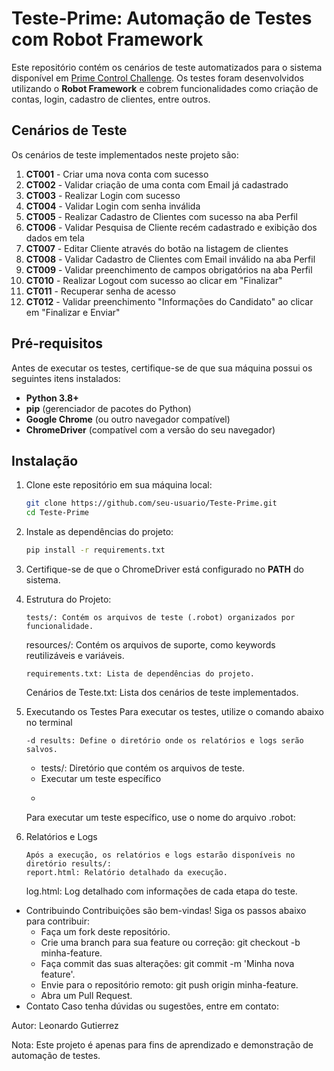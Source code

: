 # Teste-Prime: Automação de Testes com Robot Framework

Este repositório contém os cenários de teste automatizados para o sistema disponível em [Prime Control Challenge](https://challenge.primecontrol.com.br/). Os testes foram desenvolvidos utilizando o **Robot Framework** e cobrem funcionalidades como criação de contas, login, cadastro de clientes, entre outros.

## Cenários de Teste

Os cenários de teste implementados neste projeto são:

1. **CT001** - Criar uma nova conta com sucesso  
2. **CT002** - Validar criação de uma conta com Email já cadastrado  
3. **CT003** - Realizar Login com sucesso  
4. **CT004** - Validar Login com senha inválida  
5. **CT005** - Realizar Cadastro de Clientes com sucesso na aba Perfil  
6. **CT006** - Validar Pesquisa de Cliente recém cadastrado e exibição dos dados em tela  
7. **CT007** - Editar Cliente através do botão na listagem de clientes  
8. **CT008** - Validar Cadastro de Clientes com Email inválido na aba Perfil  
9. **CT009** - Validar preenchimento de campos obrigatórios na aba Perfil  
10. **CT010** - Realizar Logout com sucesso ao clicar em "Finalizar"  
11. **CT011** - Recuperar senha de acesso  
12. **CT012** - Validar preenchimento "Informações do Candidato" ao clicar em "Finalizar e Enviar"  

## Pré-requisitos

Antes de executar os testes, certifique-se de que sua máquina possui os seguintes itens instalados:

- **Python 3.8+**
- **pip** (gerenciador de pacotes do Python)
- **Google Chrome** (ou outro navegador compatível)
- **ChromeDriver** (compatível com a versão do seu navegador)

## Instalação

1. Clone este repositório em sua máquina local:

   ```bash
   git clone https://github.com/seu-usuario/Teste-Prime.git
   cd Teste-Prime
2. Instale as dependências do projeto:
   ```bash
   pip install -r requirements.txt
3. Certifique-se de que o ChromeDriver está configurado no **PATH** do sistema.
4. Estrutura do Projeto:
   ```
   tests/: Contém os arquivos de teste (.robot) organizados por funcionalidade.
   ```
   resources/: Contém os arquivos de suporte, como keywords reutilizáveis e variáveis.
   ```
   requirements.txt: Lista de dependências do projeto.
   ```
   Cenários de Teste.txt: Lista dos cenários de teste implementados.
5. Executando os Testes
   Para executar os testes, utilize o comando abaixo no terminal
   ```robot -d results tests/
   -d results: Define o diretório onde os relatórios e logs serão salvos.
   ```
   - tests/: Diretório que contém os arquivos de teste.
   - Executar um teste específico
   - ```
   Para executar um teste específico, use o nome do arquivo .robot:

6. Relatórios e Logs
   ```
   Após a execução, os relatórios e logs estarão disponíveis no diretório results/:
   report.html: Relatório detalhado da execução.
   ```
   log.html: Log detalhado com informações de cada etapa do teste.

- Contribuindo
   Contribuições são bem-vindas! Siga os passos abaixo para contribuir:
   - Faça um fork deste repositório.
   - Crie uma branch para sua feature ou correção: git checkout -b minha-feature.
   - Faça commit das suas alterações: git commit -m 'Minha nova feature'.
   - Envie para o repositório remoto: git push origin minha-feature.
   - Abra um Pull Request.
- Contato
   Caso tenha dúvidas ou sugestões, entre em contato:

Autor: Leonardo Gutierrez

Nota: Este projeto é apenas para fins de aprendizado e demonstração de automação de testes.
